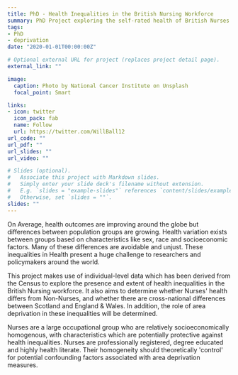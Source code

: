 ```yaml
---
title: PhD - Health Inequalities in the British Nursing Workforce
summary: PhD Project exploring the self-rated health of British Nurses using a UK consistent area deprivation measure.
tags:
- PhD
- deprivation
date: "2020-01-01T00:00:00Z"

# Optional external URL for project (replaces project detail page).
external_link: ""

image:
  caption: Photo by National Cancer Institute on Unsplash
  focal_point: Smart

links:
- icon: twitter
  icon_pack: fab
  name: Follow
  url: https://twitter.com/WillBall12
url_code: ""
url_pdf: ""
url_slides: ""
url_video: ""

# Slides (optional).
#   Associate this project with Markdown slides.
#   Simply enter your slide deck's filename without extension.
#   E.g. `slides = "example-slides"` references `content/slides/example-slides.md`.
#   Otherwise, set `slides = ""`.
slides: ""
---
```


On Average, health outcomes are improving around the globe but differences between population groups are growing. Health variation exists between groups based on characteristics like sex, race and socioeconomic factors. Many of these differences are avoidable and unjust. These inequalities in Health present a huge challenge to researchers and policymakers around the world.

This project makes use of individual-level data which has been derived from the Census to explore the presence and extent of health inequalities in the British Nursing workforce. It also aims to determine whether Nurses' health differs from Non-Nurses, and whether there are cross-national differences between Scotland and England & Wales. In addition, the role of area deprivation in these inequalities will be determined.

Nurses are a large occupational group who are relatively socioeconomically homogenous, with characteristics which are potentially protective against health inequalities. Nurses are professionally registered, degree educated and highly health literate. Their homogeneity should theoretically 'control' for potential confounding factors associated with area deprivation measures.
